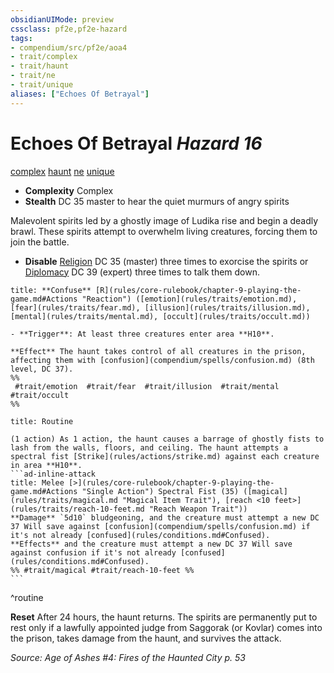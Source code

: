 ```yaml
---
obsidianUIMode: preview
cssclass: pf2e,pf2e-hazard
tags:
- compendium/src/pf2e/aoa4
- trait/complex
- trait/haunt
- trait/ne
- trait/unique
aliases: ["Echoes Of Betrayal"]
---
```

# Echoes Of Betrayal *Hazard 16*  
[complex](complex.md "Complex Hazard Trait")  [haunt](haunt.md "Haunt Hazard Trait")  [ne](rules/traits/ne-b1.md "Neutral Evil Alignment Trait")  [unique](unique.md "Unique Rarity Trait")  

- **Complexity** Complex
- **Stealth** DC 35 master to hear the quiet murmurs of angry spirits  

Malevolent spirits led by a ghostly image of Ludika rise and begin a deadly brawl. These spirits attempt to overwhelm living creatures, forcing them to join the battle.

- **Disable** [Religion](skills.md#Religion) DC 35 (master) three times to exorcise the spirits or [Diplomacy](skills.md#Diplomacy) DC 39 (expert) three times to talk them down.  

```ad-embed-ability
title: **Confuse** [R](rules/core-rulebook/chapter-9-playing-the-game.md#Actions "Reaction") ([emotion](rules/traits/emotion.md), [fear](rules/traits/fear.md), [illusion](rules/traits/illusion.md), [mental](rules/traits/mental.md), [occult](rules/traits/occult.md))

- **Trigger**: At least three creatures enter area **H10**.

**Effect** The haunt takes control of all creatures in the prison, affecting them with [confusion](compendium/spells/confusion.md) (8th level, DC 37).  
%%
 #trait/emotion  #trait/fear  #trait/illusion  #trait/mental  #trait/occult 
%%
```

````ad-pf2-summary
title: Routine

(1 action) As 1 action, the haunt causes a barrage of ghostly fists to lash from the walls, floors, and ceiling. The haunt attempts a spectral fist [Strike](rules/actions/strike.md) against each creature in area **H10**.
```ad-inline-attack
title: Melee [>](rules/core-rulebook/chapter-9-playing-the-game.md#Actions "Single Action") Spectral Fist (35) ([magical](rules/traits/magical.md "Magical Item Trait"), [reach <10 feet>](rules/traits/reach-10-feet.md "Reach Weapon Trait"))
**Damage** `5d10` bludgeoning, and the creature must attempt a new DC 37 Will save against [confusion](compendium/spells/confusion.md) if it's not already [confused](rules/conditions.md#Confused). 
**Effects** and the creature must attempt a new DC 37 Will save against confusion if it's not already [confused](rules/conditions.md#Confused).
%% #trait/magical #trait/reach-10-feet %%
```
````
^routine

**Reset** After 24 hours, the haunt returns. The spirits are permanently put to rest only if a lawfully appointed judge from Saggorak (or Kovlar) comes into the prison, takes damage from the haunt, and survives the attack.  

*Source: Age of Ashes #4: Fires of the Haunted City p. 53*